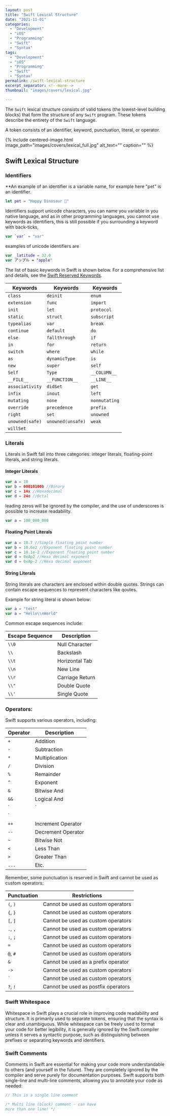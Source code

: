 ```yaml
---
layout: post
title: "Swift Lexical Structure"
date: "2021-11-01"
categories: 
  - "Development"
  - "iOS"
  - "Programming"
  - "Swift"
  - "Syntax"
tags: 
  - "Development"
  - "iOS"
  - "Programming"
  - "Swift"
  - "Syntax"
permalink: /swift-lexical-structure
excerpt_separator: <!--more-->
thumbnail: "images/covers/lexical.jpg"

---
```


The `Swift` lexical structure consists of valid tokens (the lowest-level building blocks) that form the structure of any `Swift` program. These tokens describe the entirety of the `Swift` language.

A token consists of an identifier, keyword, punctuation, literal, or operator.
<!--more-->

{%
 include centered-image.html 
 image_path="images/covers/lexical_full.jpg"
 alt_text="" 
 caption=""
%}

## Swift Lexical Structure

### Identifiers 
**An example of an identifier is a variable name, for example here "pet" is an identifier.  
  
```swift
let pet = "Happy Dinosaur 🦖"
```

Identifiers support unicode characters, you can name you variable in you native language, and as in other programming languages, you cannot use keywords as identifiers, this is still possible if you surrounding a keyword with back-ticks,

```swift
var `var` = "var"
```

examples of unicode identifiers are

```swift
var _latitude = 32.0
var アップル = "apple"
```
  
The list of basic keywords in Swift is shown below. For a comprehensive list and details, see the [Swift Reserved Keywords](https://swiftbydeya.com/swift-keywords/).

| Keywords         | Keywords         | Keywords         |
|------------------|------------------|------------------|
| `class`          | `deinit`         | `enum`           |
| `extension`      | `func`           | `import`         |
| `init`           | `let`            | `protocol`       |
| `static`         | `struct`         | `subscript`      |
| `typealias`      | `var`            | `break`          |
| `continue`       | `default`        | `do`             |
| `else`           | `fallthrough`    | `if`             |
| `in`             | `for`            | `return`         |
| `switch`         | `where`          | `while`          |
| `as`             | `dynamicType`    | `is`             |
| `new`            | `super`          | `self`           |
| `Self`           | `Type`           | `__COLUMN__`     |
| `__FILE__`       | `__FUNCTION__`   | `__LINE__`       |
| `associativity`  | `didSet`         | `get`            |
| `infix`          | `inout`          | `left`           |
| `mutating`       | `none`           | `nonmutating`    |
| `override`       | `precedence`     | `prefix`         |
| `right`          | `set`            | `unowned`        |
| `unowned(safe)`  | `unowned(unsafe)`| `weak`           |
| `willSet`        |                  |                  |

### Literals

Literals in Swift fall into three categories: integer literals, floating-point literals, and string literals.

#### Integer Literals

```swift
var a = 10  
var b = 00010100b //Binary
var c = 14x //Hexadecimal
var d = 24o //Octal 
```
  
leading zeros will be ignored by the compiler, and the use of underscores is possible to increase readability.  
  
```swift
var a = 100_000_000
```  

#### Floating Point Literals
```swift
var a = 10.7 //Simple floating point number   
var b = 10.6e2 //Exponent floating point number 
var c = 10.1e-2 //Exponent floating point number 
var d = 0xAp2 //Hexa decimal exponent 
var d = 0xAp-2 //Hexa decimal exponent 
```

#### String Literals  

String literals are characters are enclosed within double quotes. Strings can contain escape sequences to represent characters like qoutes. 

Example for string literal is shown below:

```swift
var a = "test"  
var a = "Hello\\nWorld"
```

Common escape sequences include:

| Escape Sequence | Description       |
|-----------------|-------------------|
| `\\0`           | Null Character    |
| `\\`            | Backslash         |
| `\\t`           | Horizontal Tab    |
| `\\n`           | New Line          |
| `\\r`           | Carriage Return   |
| `\\"`           | Double Quote      |
| `\\'`           | Single Quote      |


### Operators:
Swift supports various operators, including:

| Operator | Description            |
|----------|------------------------|
| `+`      | Addition               |
| `-`      | Subtraction            |
| `*`      | Multiplication         |
| `/`      | Division               |
| `%`      | Remainder              |
| `^`      | Exponent               |
| `&`      | Bitwise And            |
| `&&`     | Logical And            |
| `|`      | Bitwise Or             |
| `||`     | Logical Or             |
| `++`     | Increment Operator     |
| `--`     | Decrement Operator     |
| `~`      | Bitwise Not            |
| `<`      | Less Than              |
| `>`      | Greater Than           |
| `...`    | Etc.                   |


Remember, some punctuation is reserved in Swift and cannot be used as custom operators:

| Punctuation | Restrictions          |
|-------------|-----------------------|
| `(`, `)`    | Cannot be used as custom operators |
| `{`, `}`    | Cannot be used as custom operators |
| `[`, `]`    | Cannot be used as custom operators |
| `.`, `,`    | Cannot be used as custom operators |
| `:`, `;`    | Cannot be used as custom operators |
| `=`         | Cannot be used as custom operators |
| `@`, `#`    | Cannot be used as custom operators |
| `&`         | Cannot be used as a prefix operator |
| `->`        | Cannot be used as custom operators |
| `` ` ``     | Cannot be used as custom operators |
| `?`, `!`    | Cannot be used as postfix operators |


### Swift Whitespace

Whitespace in Swift plays a crucial role in improving code readability and structure. It is primarily used to separate tokens, ensuring that the syntax is clear and unambiguous. While whitespace can be freely used to format your code for better legibility, it is generally ignored by the Swift compiler unless it serves a syntactic purpose, such as distinguishing between prefixes or separating keywords and identifiers.

### Swift Comments

Comments in Swift are essential for making your code more understandable to others (and yourself in the future). They are completely ignored by the compiler and serve purely for documentation purposes. Swift supports both single-line and multi-line comments, allowing you to annotate your code as needed:

```swift
// This is a single line comment
```

```swift
/* Multi line (block) comment - can have
more than one line! */
```
